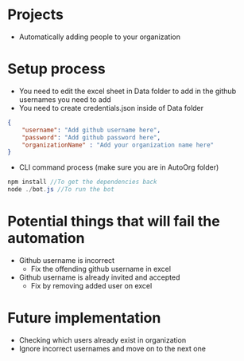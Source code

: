 # Projects
* Automatically adding people to your organization

# Setup process
* You need to edit the excel sheet in Data folder to add in the github usernames you need to add
* You need to create credentials.json inside of Data folder
```json
{
    "username": "Add github username here",
    "password": "Add github password here",
    "organizationName" : "Add your organization name here"
}
```
* CLI command process (make sure you are in AutoOrg folder)
```C#
npm install //To get the dependencies back
node ./bot.js //To run the bot
```

# Potential things that will fail the automation
* Github username is incorrect
    * Fix the offending github username in excel
* Github username is already invited and accepted
    * Fix by removing added user on excel

# Future implementation
* Checking which users already exist in organization
* Ignore incorrect usernames and move on to the next one
